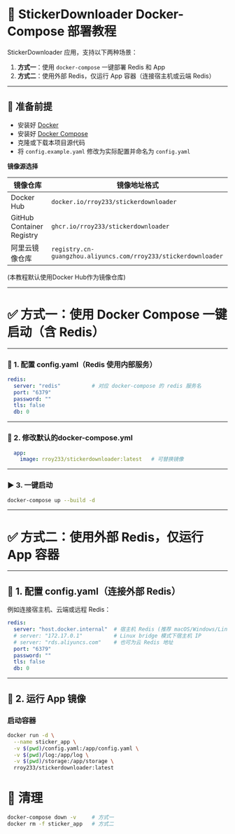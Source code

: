 # 🐳 StickerDownloader Docker-Compose 部署教程

StickerDownloader 应用，支持以下两种场景：

1. **方式一**：使用 `docker-compose` 一键部署 Redis 和 App
2. **方式二**：使用外部 Redis，仅运行 App 容器（连接宿主机或云端 Redis）

---

## 🧰 准备前提

* 安装好 [Docker](https://docs.docker.com/get-docker/)
* 安装好 [Docker Compose](https://docs.docker.com/compose/)
* 克隆或下载本项目源代码
* 将 `config.example.yaml` 修改为实际配置并命名为 `config.yaml`

**镜像源选择**

| 镜像仓库                      | 镜像地址格式                                                     |
| ------------------------- |------------------------------------------------------------|
| Docker Hub                | `docker.io/rroy233/stickerdownloader`                      |
| GitHub Container Registry | `ghcr.io/rroy233/stickerdownloader`                       |
| 阿里云镜像仓库                   | `registry.cn-guangzhou.aliyuncs.com/rroy233/stickerdownloader` |

(本教程默认使用Docker Hub作为镜像仓库)

---

# ✅ 方式一：使用 Docker Compose 一键启动（含 Redis）

---

### 📄 1. 配置 config.yaml（Redis 使用内部服务）

```yaml
redis:
  server: "redis"          # 对应 docker-compose 的 redis 服务名
  port: "6379"
  password: ""
  tls: false
  db: 0
```

---

### 🧩 2. 修改默认的docker-compose.yml

```yaml
  app:
    image: rroy233/stickerdownloader:latest   # 可替换镜像
```

---

### ▶️ 3. 一键启动

```bash
docker-compose up --build -d
```

---

# ✅ 方式二：使用外部 Redis，仅运行 App 容器

---

## 📄 1. 配置 config.yaml（连接外部 Redis）

例如连接宿主机、云端或远程 Redis：

```yaml
redis:
  server: "host.docker.internal"  # 宿主机 Redis (推荐 macOS/Windows/Linux)
  # server: "172.17.0.1"          # Linux bridge 模式下宿主机 IP
  # server: "rds.aliyuncs.com"    # 也可为云 Redis 地址
  port: "6379"
  password: ""
  tls: false
  db: 0
```

---

## 🐳 2. 运行 App 镜像

### 启动容器

```bash
docker run -d \
  --name sticker_app \
  -v $(pwd)/config.yaml:/app/config.yaml \
  -v $(pwd)/log:/app/log \
  -v $(pwd)/storage:/app/storage \
  rroy233/stickerdownloader:latest
```


# 🧼 清理

```bash
docker-compose down -v     # 方式一
docker rm -f sticker_app   # 方式二
```
